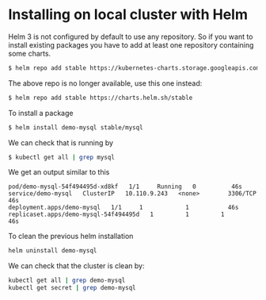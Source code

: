 # Installing on local cluster with Helm

Helm 3 is not configured by default to use any repository. So if you want to install existing packages you have to add at least one repository containing some charts.


```bash
$ helm repo add stable https://kubernetes-charts.storage.googleapis.com/
```

The above repo is no longer available, use this one instead:

```bash
$ helm repo add stable https://charts.helm.sh/stable
```

To install a package

```bash
$ helm install demo-mysql stable/mysql
```

We can check that is running by

```bash
$ kubectl get all | grep mysql
```

We get an output similar to this

```
pod/demo-mysql-54f494495d-xd8kf   1/1     Running   0          46s
service/demo-mysql   ClusterIP   10.110.9.243   <none>        3306/TCP   46s
deployment.apps/demo-mysql   1/1     1            1           46s
replicaset.apps/demo-mysql-54f494495d   1         1         1       46s
```

To clean the previous helm installation

```bash
helm uninstall demo-mysql
```

We can check that the cluster is clean by:

```bash
kubectl get all | grep demo-mysql
kubectl get secret | grep demo-mysql
```
